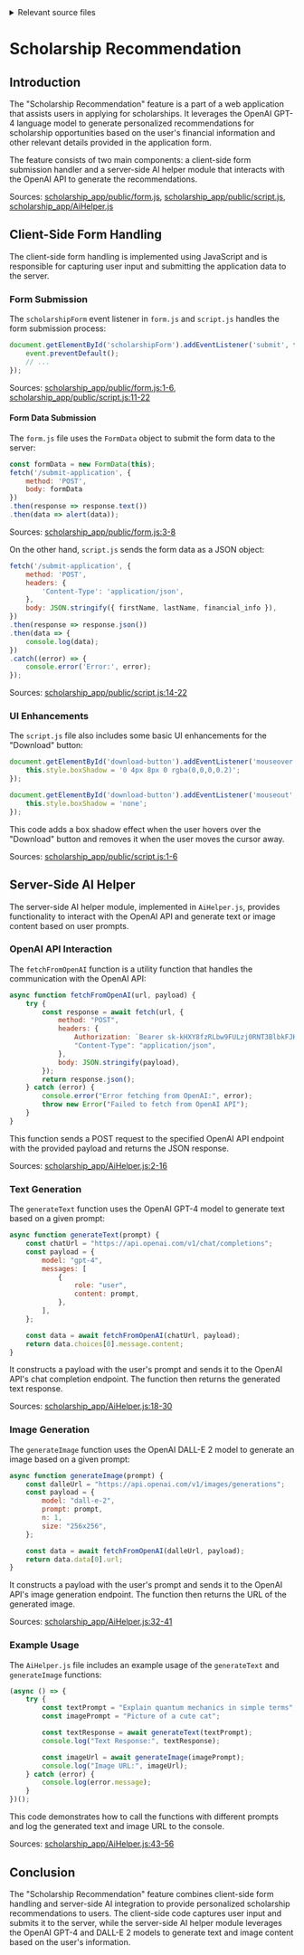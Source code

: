 <details>
<summary>Relevant source files</summary>

The following files were used as context for generating this wiki page:

- [scholarship_app/AiHelper.js](https://github.com/agattani123/Fast-Fa/blob/master/scholarship_app/AiHelper.js)
- [scholarship_app/public/form.js](https://github.com/agattani123/Fast-Fa/blob/master/scholarship_app/public/form.js)
- [scholarship_app/public/script.js](https://github.com/agattani123/Fast-Fa/blob/master/scholarship_app/public/script.js)

</details>

# Scholarship Recommendation

## Introduction

The "Scholarship Recommendation" feature is a part of a web application that assists users in applying for scholarships. It leverages the OpenAI GPT-4 language model to generate personalized recommendations for scholarship opportunities based on the user's financial information and other relevant details provided in the application form.

The feature consists of two main components: a client-side form submission handler and a server-side AI helper module that interacts with the OpenAI API to generate the recommendations.

Sources: [scholarship_app/public/form.js](), [scholarship_app/public/script.js](), [scholarship_app/AiHelper.js]()

## Client-Side Form Handling

The client-side form handling is implemented using JavaScript and is responsible for capturing user input and submitting the application data to the server.

### Form Submission

The `scholarshipForm` event listener in `form.js` and `script.js` handles the form submission process:

```javascript
document.getElementById('scholarshipForm').addEventListener('submit', function(event) {
    event.preventDefault();
    // ...
});
```

Sources: [scholarship_app/public/form.js:1-6](), [scholarship_app/public/script.js:11-22]()

#### Form Data Submission

The `form.js` file uses the `FormData` object to submit the form data to the server:

```javascript
const formData = new FormData(this);
fetch('/submit-application', {
    method: 'POST',
    body: formData
})
.then(response => response.text())
.then(data => alert(data));
```

Sources: [scholarship_app/public/form.js:3-8]()

On the other hand, `script.js` sends the form data as a JSON object:

```javascript
fetch('/submit-application', {
    method: 'POST',
    headers: {
        'Content-Type': 'application/json',
    },
    body: JSON.stringify({ firstName, lastName, financial_info }),
})
.then(response => response.json())
.then(data => {
    console.log(data);
})
.catch((error) => {
    console.error('Error:', error);
});
```

Sources: [scholarship_app/public/script.js:14-22]()

### UI Enhancements

The `script.js` file also includes some basic UI enhancements for the "Download" button:

```javascript
document.getElementById('download-button').addEventListener('mouseover', function() {
    this.style.boxShadow = '0 4px 8px 0 rgba(0,0,0,0.2)';
});

document.getElementById('download-button').addEventListener('mouseout', function() {
    this.style.boxShadow = 'none';
});
```

This code adds a box shadow effect when the user hovers over the "Download" button and removes it when the user moves the cursor away.

Sources: [scholarship_app/public/script.js:1-6]()

## Server-Side AI Helper

The server-side AI helper module, implemented in `AiHelper.js`, provides functionality to interact with the OpenAI API and generate text or image content based on user prompts.

### OpenAI API Interaction

The `fetchFromOpenAI` function is a utility function that handles the communication with the OpenAI API:

```javascript
async function fetchFromOpenAI(url, payload) {
    try {
        const response = await fetch(url, {
            method: "POST",
            headers: {
                Authorization: `Bearer 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`,
                "Content-Type": "application/json",
            },
            body: JSON.stringify(payload),
        });
        return response.json();
    } catch (error) {
        console.error("Error fetching from OpenAI:", error);
        throw new Error("Failed to fetch from OpenAI API");
    }
}
```

This function sends a POST request to the specified OpenAI API endpoint with the provided payload and returns the JSON response.

Sources: [scholarship_app/AiHelper.js:2-16]()

### Text Generation

The `generateText` function uses the OpenAI GPT-4 model to generate text based on a given prompt:

```javascript
async function generateText(prompt) {
    const chatUrl = "https://api.openai.com/v1/chat/completions";
    const payload = {
        model: "gpt-4",
        messages: [
            {
                role: "user",
                content: prompt,
            },
        ],
    };

    const data = await fetchFromOpenAI(chatUrl, payload);
    return data.choices[0].message.content;
}
```

It constructs a payload with the user's prompt and sends it to the OpenAI API's chat completion endpoint. The function then returns the generated text response.

Sources: [scholarship_app/AiHelper.js:18-30]()

### Image Generation

The `generateImage` function uses the OpenAI DALL-E 2 model to generate an image based on a given prompt:

```javascript
async function generateImage(prompt) {
    const dalleUrl = "https://api.openai.com/v1/images/generations";
    const payload = {
        model: "dall-e-2",
        prompt: prompt,
        n: 1,
        size: "256x256",
    };

    const data = await fetchFromOpenAI(dalleUrl, payload);
    return data.data[0].url;
}
```

It constructs a payload with the user's prompt and sends it to the OpenAI API's image generation endpoint. The function then returns the URL of the generated image.

Sources: [scholarship_app/AiHelper.js:32-41]()

### Example Usage

The `AiHelper.js` file includes an example usage of the `generateText` and `generateImage` functions:

```javascript
(async () => {
    try {
        const textPrompt = "Explain quantum mechanics in simple terms";
        const imagePrompt = "Picture of a cute cat";

        const textResponse = await generateText(textPrompt);
        console.log("Text Response:", textResponse);

        const imageUrl = await generateImage(imagePrompt);
        console.log("Image URL:", imageUrl);
    } catch (error) {
        console.log(error.message);
    }
})();
```

This code demonstrates how to call the functions with different prompts and log the generated text and image URL to the console.

Sources: [scholarship_app/AiHelper.js:43-56]()

## Conclusion

The "Scholarship Recommendation" feature combines client-side form handling and server-side AI integration to provide personalized scholarship recommendations to users. The client-side code captures user input and submits it to the server, while the server-side AI helper module leverages the OpenAI GPT-4 and DALL-E 2 models to generate text and image content based on the user's information.
